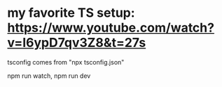 # my favorite TS setup: https://www.youtube.com/watch?v=I6ypD7qv3Z8&t=27s

tsconfig comes from "npx tsconfig.json"

npm run watch, npm run dev